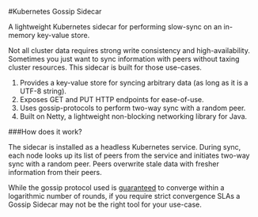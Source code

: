 #Kubernetes Gossip Sidecar


A lightweight Kubernetes sidecar for performing slow-sync on an in-memory key-value
store.

Not all cluster data requires strong write consistency and high-availability. Sometimes you
just want to sync information with peers without taxing cluster resources. This sidecar is
built for those use-cases.

1) Provides a key-value store for syncing arbitrary data (as long as it is a UTF-8 string).
1) Exposes GET and PUT HTTP endpoints for ease-of-use.
1) Uses gossip-protocols to perform two-way sync with a random peer.
1) Built on Netty, a lightweight non-blocking networking library for Java.

###How does it work?

The sidecar is installed as a headless Kubernetes service. During sync, each node looks up
its list of peers from the service and initiates two-way sync with a random peer. Peers 
overwrite stale data with fresher information from their peers.

While the gossip protocol used is [guaranteed](http://disi.unitn.it/~montreso/ds/papers/montresor17.pdf) 
to converge within a logarithmic number of rounds, if you require strict convergence SLAs
a Gossip Sidecar may not be the right tool for your use-case.